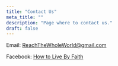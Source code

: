```yaml
---
title: "Contact Us"
meta_title: ""
description: "Page where to contact us."
draft: false
---
```


Email: ReachTheWholeWorld@gmail.com

Facebook: [How to Live By Faith][1]

[1]: https://www.facebook.com/HowToLiveByFaith/